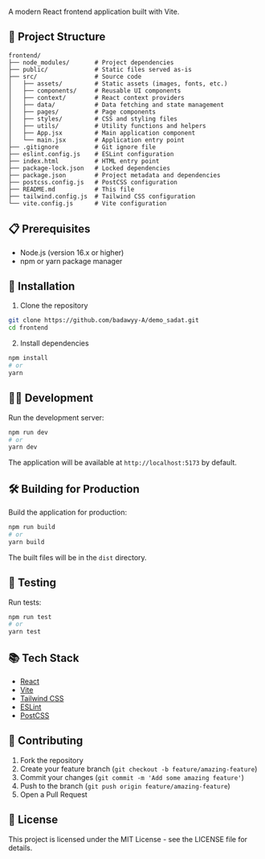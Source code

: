 A modern React frontend application built with Vite.

## 🚀 Project Structure

```
frontend/
├── node_modules/       # Project dependencies
├── public/             # Static files served as-is
├── src/                # Source code
│   ├── assets/         # Static assets (images, fonts, etc.)
│   ├── components/     # Reusable UI components
│   ├── context/        # React context providers
│   ├── data/           # Data fetching and state management
│   ├── pages/          # Page components
│   ├── styles/         # CSS and styling files
│   ├── utils/          # Utility functions and helpers
│   ├── App.jsx         # Main application component
│   └── main.jsx        # Application entry point
├── .gitignore          # Git ignore file
├── eslint.config.js    # ESLint configuration
├── index.html          # HTML entry point
├── package-lock.json   # Locked dependencies
├── package.json        # Project metadata and dependencies
├── postcss.config.js   # PostCSS configuration
├── README.md           # This file
├── tailwind.config.js  # Tailwind CSS configuration
└── vite.config.js      # Vite configuration
```

## 📋 Prerequisites

- Node.js (version 16.x or higher)
- npm or yarn package manager

## 🔧 Installation

1. Clone the repository

```bash
git clone https://github.com/badawyy-A/demo_sadat.git
cd frontend
```

2. Install dependencies

```bash
npm install
# or
yarn
```

## 🏃‍♀️ Development

Run the development server:

```bash
npm run dev
# or
yarn dev
```

The application will be available at `http://localhost:5173` by default.

## 🛠️ Building for Production

Build the application for production:

```bash
npm run build
# or
yarn build
```

The built files will be in the `dist` directory.

## 🧪 Testing

Run tests:

```bash
npm run test
# or
yarn test
```

## 📚 Tech Stack

- [React](https://reactjs.org/)
- [Vite](https://vitejs.dev/)
- [Tailwind CSS](https://tailwindcss.com/)
- [ESLint](https://eslint.org/)
- [PostCSS](https://postcss.org/)

## 🤝 Contributing

1. Fork the repository
2. Create your feature branch (`git checkout -b feature/amazing-feature`)
3. Commit your changes (`git commit -m 'Add some amazing feature'`)
4. Push to the branch (`git push origin feature/amazing-feature`)
5. Open a Pull Request

## 📝 License

This project is licensed under the MIT License - see the LICENSE file for details.
